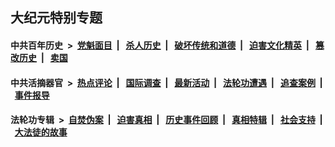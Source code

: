 ## 大纪元特别专题

#### 中共百年历史 &nbsp;>&nbsp; [党魁面目](indexes/nf1176107/README.md?01120430) &nbsp;| &nbsp; [杀人历史](indexes/nf1176106/README.md?01120430) &nbsp;| &nbsp; [破坏传统和道德](indexes/nf1176106/README.md?01120430) &nbsp;| &nbsp; [迫害文化精英](indexes/nf1176111/README.md?01120430) &nbsp;| &nbsp; [篡改历史](indexes/nf1176115/README.md?01120430) &nbsp;| &nbsp; [卖国](indexes/nf1176117/README.md?01120430) 

#### 中共活摘器官 &nbsp;>&nbsp; [热点评论](indexes/nf5879/README.md?01120430) &nbsp;| &nbsp; [国际调查](indexes/nf5947/README.md?01120430) &nbsp;| &nbsp; [最新活动](indexes/nf5883/README.md?01120430) &nbsp;| &nbsp; [法轮功遭遇](indexes/nf5881/README.md?01120430) &nbsp;| &nbsp; [追查案例](indexes/nf5880/README.md?01120430) &nbsp;| &nbsp; [事件报导](indexes/nf5877/README.md?01120430) 

#### 法轮功专辑 &nbsp;>&nbsp; [自焚伪案](indexes/nf5562/README.md?01120430) &nbsp;| &nbsp; [迫害真相](indexes/nf4379/README.md?01120430) &nbsp;| &nbsp; [历史事件回顾](indexes/nf5793/README.md?01120430) &nbsp;| &nbsp; [真相特辑](indexes/nf4389/README.md?01120430) &nbsp;| &nbsp; [社会支持](indexes/nf4386/README.md?01120430) &nbsp;| &nbsp; [大法徒的故事](indexes/nf1147481/README.md?01120430) 


